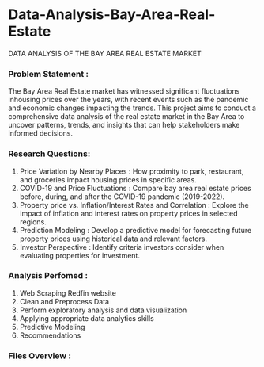 # Data-Analysis-Bay-Area-Real-Estate
DATA ANALYSIS OF  THE BAY AREA REAL ESTATE MARKET

### Problem Statement : 
The Bay Area Real Estate market has witnessed significant fluctuations inhousing prices over the years, with recent events such as the pandemic and economic changes impacting the trends. This project aims to conduct a comprehensive data analysis of the real estate market in the Bay Area to uncover patterns, trends, and insights that can help stakeholders make informed decisions.

### Research Questions:
1. Price Variation by Nearby Places : How proximity to park, restaurant, and groceries impact housing prices in specific areas.
2. COVID-19 and Price Fluctuations :  Compare bay area real estate prices before, during, and after the COVID-19 pandemic (2019-2022).
3. Property price vs. Inflation/Interest Rates and Correlation : Explore the impact of inflation and interest rates on property prices in selected regions.
4. Prediction Modeling : Develop a predictive model for forecasting future property prices using historical data and relevant factors.
5. Investor Perspective : Identify criteria investors consider when evaluating properties for investment.

### Analysis Perfomed :

1. Web Scraping Redfin website
2. Clean and Preprocess Data
3. Perform exploratory analysis and data visualization
4. Applying appropriate data analytics skills
5. Predictive Modeling 
6. Recommendations

### Files Overview :


